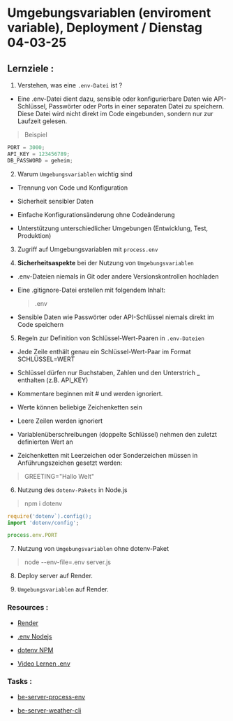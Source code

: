 # Umgebungsvariablen (enviroment variable), Deployment / Dienstag 04-03-25

## Lernziele :

1. Verstehen, was eine `.env-Datei` ist ?

- Eine .env-Datei dient dazu, sensible oder konfigurierbare Daten wie API-Schlüssel, Passwörter oder Ports in einer separaten Datei zu speichern. Diese Datei wird nicht direkt im Code eingebunden, sondern nur zur Laufzeit gelesen.

> Beispiel

```js
PORT = 3000;
API_KEY = 123456789;
DB_PASSWORD = geheim;
```

2. Warum `Umgebungsvariablen` wichtig sind

- Trennung von Code und Konfiguration

- Sicherheit sensibler Daten

- Einfache Konfigurationsänderung ohne Codeänderung

- Unterstützung unterschiedlicher Umgebungen (Entwicklung, Test, Produktion)

3. Zugriff auf Umgebungsvariablen mit `process.env`

4. **Sicherheitsaspekte** bei der Nutzung von `Umgebungsvariablen`

- .env-Dateien niemals in Git oder andere Versionskontrollen hochladen

- Eine .gitignore-Datei erstellen mit folgendem Inhalt:

  > .env

- Sensible Daten wie Passwörter oder API-Schlüssel niemals direkt im Code speichern

5. Regeln zur Definition von Schlüssel-Wert-Paaren in `.env-Dateien`

- Jede Zeile enthält genau ein Schlüssel-Wert-Paar im Format SCHLÜSSEL=WERT

- Schlüssel dürfen nur Buchstaben, Zahlen und den Unterstrich \_ enthalten (z.B. API_KEY)

- Kommentare beginnen mit # und werden ignoriert.

- Werte können beliebige Zeichenketten sein

- Leere Zeilen werden ignoriert

- Variablenüberschreibungen (doppelte Schlüssel) nehmen den zuletzt definierten Wert an

- Zeichenketten mit Leerzeichen oder Sonderzeichen müssen in Anführungszeichen gesetzt werden:

> GREETING="Hallo Welt"

6. Nutzung des `dotenv-Pakets` in Node.js

> npm i dotenv

```js
require('dotenv`).config();
import 'dotenv/config';

process.env.PORT
```

7. Nutzung von `Umgebungsvariablen` ohne dotenv-Paket

> node --env-file=.env server.js

8. Deploy server auf Render.

9. `Umgebungsvariablen` auf Render.

### Resources :

- [Render](https://render.com/)

- [.env Nodejs](https://nodejs.org/en/learn/command-line/how-to-read-environment-variables-from-nodejs)

- [dotenv NPM](https://www.npmjs.com/package/dotenv)

- [Video Lernen .env](https://www.youtube.com/watch?v=1NvJhiEdxo8)

### Tasks :

- [be-server-process-env](https://classroom.github.com/a/mkaHlQW9)

- [be-server-weather-cli](https://classroom.github.com/a/QDnJxGwH)